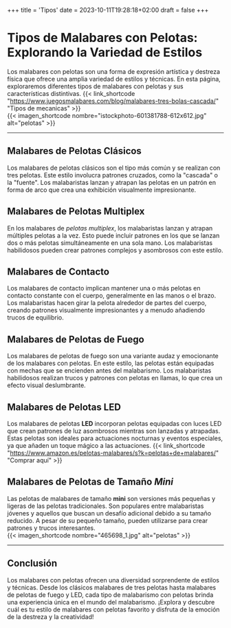+++
title = 'Tipos'
date = 2023-10-11T19:28:18+02:00
draft = false
+++
# Tipos de Malabares con Pelotas: Explorando la Variedad de Estilos

Los malabares con pelotas son una forma de expresión artística y destreza física que ofrece una amplia variedad de estilos y técnicas. En esta página, exploraremos diferentes tipos de malabares con pelotas y sus características distintivas. 
{{< link_shortcode "https://www.juegosmalabares.com/blog/malabares-tres-bolas-cascada/" "Tipos de mecanicas" >}}  
{{< imagen_shortcode nombre="istockphoto-601381788-612x612.jpg" alt="pelotas" >}}
***
## Malabares de Pelotas Clásicos

Los malabares de pelotas clásicos son el tipo más común y se realizan con tres pelotas. Este estilo involucra patrones cruzados, como la "cascada" o la "fuente". Los malabaristas lanzan y atrapan las pelotas en un patrón en forma de arco que crea una exhibición visualmente impresionante.

## Malabares de Pelotas Multiplex

En los malabares de *pelotas multiplex*, los malabaristas lanzan y atrapan múltiples pelotas a la vez. Esto puede incluir patrones en los que se lanzan dos o más pelotas simultáneamente en una sola mano. Los malabaristas habilidosos pueden crear patrones complejos y asombrosos con este estilo.

## Malabares de Contacto

Los malabares de contacto implican mantener una o más pelotas en contacto constante con el cuerpo, generalmente en las manos o el brazo. Los malabaristas hacen girar la pelota alrededor de partes del cuerpo, creando patrones visualmente impresionantes y a menudo añadiendo trucos de equilibrio.

## Malabares de Pelotas de Fuego

Los malabares de pelotas de fuego son una variante audaz y emocionante de los malabares con pelotas. En este estilo, las pelotas están equipadas con mechas que se encienden antes del malabarismo. Los malabaristas habilidosos realizan trucos y patrones con pelotas en llamas, lo que crea un efecto visual deslumbrante.

## Malabares de Pelotas LED

Los malabares de pelotas **LED** incorporan pelotas equipadas con luces LED que crean patrones de luz asombrosos mientras son lanzadas y atrapadas. Estas pelotas son ideales para actuaciones nocturnas y eventos especiales, ya que añaden un toque mágico a las actuaciones.
{{< link_shortcode "https://www.amazon.es/pelotas-malabares/s?k=pelotas+de+malabares/" "Comprar aquí" >}}  

## Malabares de Pelotas de Tamaño *Mini*

Las pelotas de malabares de tamaño **mini** son versiones más pequeñas y ligeras de las pelotas tradicionales. Son populares entre malabaristas jóvenes y aquellos que buscan un desafío adicional debido a su tamaño reducido. A pesar de su pequeño tamaño, pueden utilizarse para crear patrones y trucos interesantes.  
{{< imagen_shortcode nombre="465698_1.jpg" alt="pelotas" >}}

***
## Conclusión

Los malabares con pelotas ofrecen una diversidad sorprendente de estilos y técnicas. Desde los clásicos malabares de tres pelotas hasta malabares de pelotas de fuego y LED, cada tipo de malabarismo con pelotas brinda una experiencia única en el mundo del malabarismo. ¡Explora y descubre cuál es tu estilo de malabares con pelotas favorito y disfruta de la emoción de la destreza y la creatividad!
